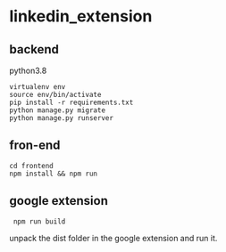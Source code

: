 # linkedin_extension
## backend
python3.8
```
virtualenv env
source env/bin/activate
pip install -r requirements.txt
python manage.py migrate
python manage.py runserver

```
## fron-end
```
cd frontend
npm install && npm run

```
## google extension
```
 npm run build

```
unpack the dist folder in the google extension and run it.
